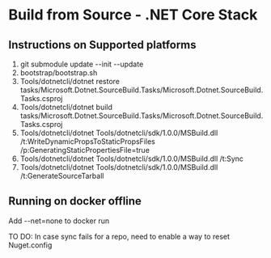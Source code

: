 # Build from Source - .NET Core Stack

## Instructions on Supported platforms
1. git submodule update --init --update
2. bootstrap/bootstrap.sh
3. Tools/dotnetcli/dotnet restore tasks/Microsoft.Dotnet.SourceBuild.Tasks/Microsoft.Dotnet.SourceBuild.Tasks.csproj
4. Tools/dotnetcli/dotnet build tasks/Microsoft.Dotnet.SourceBuild.Tasks/Microsoft.Dotnet.SourceBuild.Tasks.csproj
5. Tools/dotnetcli/dotnet Tools/dotnetcli/sdk/1.0.0/MSBuild.dll /t:WriteDynamicPropsToStaticPropsFiles /p:GeneratingStaticPropertiesFile=true
6. Tools/dotnetcli/dotnet Tools/dotnetcli/sdk/1.0.0/MSBuild.dll /t:Sync
7. Tools/dotnetcli/dotnet Tools/dotnetcli/sdk/1.0.0/MSBuild.dll /t:GenerateSourceTarball

## Running on docker offline
Add --net=none to docker run

TO DO:
In case sync fails for a repo, need to enable a way to reset Nuget.config